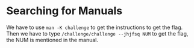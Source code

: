 # Searching for Manuals

We have to use `man -K challenge` to get the instructions to get the flag.
Then we have to type `/challenge/challenge --jhjfsq NUM` to get the flag, the NUM is mentioned in the manual.
